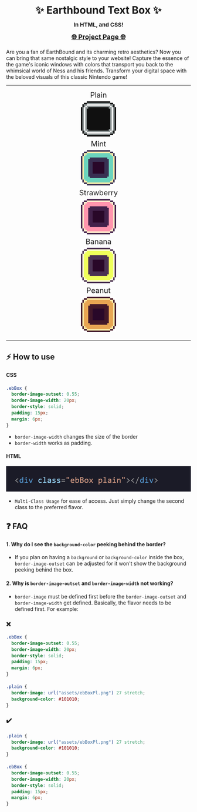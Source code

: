 <div id="top"></div>

<div align="center">

<h1>✨ Earthbound Text Box ✨<br/> <span style="font-size: 15px">In HTML, and CSS!</span>

<div id="link">
<a  style="font-size:18px" href="https://theabsoluterealm.com/main/resourcesNtools/ebTBox">🌐 Project Page 🌐</a>
</div>
</div>

Are you a fan of EarthBound and its charming retro aesthetics? Now you can bring that same nostalgic style to your website! Capture the essence of the game's iconic windows with colors that transport you back to the whimsical world of Ness and his friends. Transform your digital space with the beloved visuals of this classic Nintendo game!

<hr>

<div style="width:250px; margin:0px auto; margin-bottom:20px;" align="center">

<p style="font-size: 20px; margin-bottom:0px; margin:5px">Plain</p>
<img style="image-rendering:pixelated;" src="source/assets/ebBoxPl.png" />

<p style="font-size: 20px; margin-bottom:0px; margin:5px">Mint</p>
<img style="image-rendering:pixelated;" src="source/assets/ebBoxM.png" />

<p style="font-size: 20px; margin-bottom:0px; margin:5px">Strawberry</p><img style="image-rendering:pixelated;" src="source/assets/ebBoxS.png" />

<p style="font-size: 20px; margin-bottom:0px; margin:5px">Banana</p>
<img style="image-rendering:pixelated;" src="source/assets/ebBoxB.png" />

<p style="font-size: 20px; margin-bottom:0px; margin:5px">Peanut</p>
<img style="image-rendering:pixelated;" src="source/assets/ebBoxPe.png" />

</div>

<hr>

## ⚡️ How to use

#### CSS

```css
.ebBox {
  border-image-outset: 0.55;
  border-image-width: 20px;
  border-style: solid;
  padding: 15px;
  margin: 6px;
}
```

- `border-image-width` changes the size of the border
  <br>
- `border-width` works as padding.

#### HTML

<div>
<img src="rd-assets/prev2.gif">
<br>

- `Multi-Class Usage` for ease of access. Just simply change the second class to the preferred flavor.
</div>

## ❓ FAQ

#### 1. Why do I see the `background-color` peeking behind the border?

- If you plan on having a `background` or `background-color` inside the box, `border-image-outset` can be adjusted for it won't show the background peeking behind the box.

#### 2. Why is `border-image-outset` and `border-image-width` not working?

- `border-image` must be defined first before the `border-image-outset` and `border-image-width` get defined. Basically, the flavor needs to be defined first. For example:

### ❌

```css
.ebBox {
  border-image-outset: 0.55;
  border-image-width: 20px;
  border-style: solid;
  padding: 15px;
  margin: 6px;
}

.plain {
  border-image: url("assets/ebBoxPl.png") 27 stretch;
  background-color: #101010;
}
```

### ✔️

```css
.plain {
  border-image: url("assets/ebBoxPl.png") 27 stretch;
  background-color: #101010;
}

.ebBox {
  border-image-outset: 0.55;
  border-image-width: 20px;
  border-style: solid;
  padding: 15px;
  margin: 6px;
}
```

</div>
